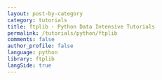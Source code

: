 ```yaml
---
layout: post-by-category
category: tutorials
title: ftplib - Python Data Intensive Tutorials
permalink: /tutorials/python/ftplib
comments: false
author_profile: false
language: python
library: ftplib
langSide: true
---
```


